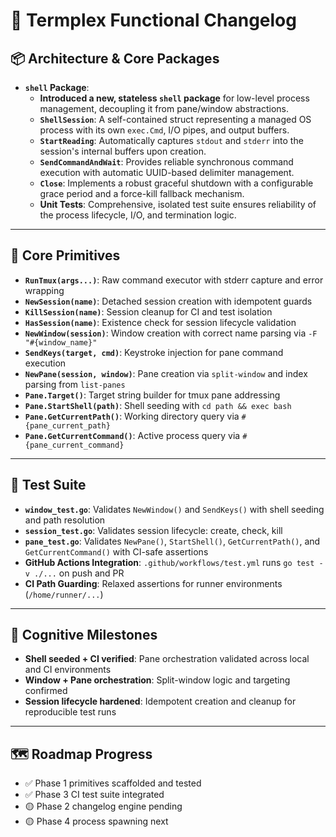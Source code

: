 # 📜 Termplex Functional Changelog

## 📦 Architecture & Core Packages

- **`shell` Package**:
  - **Introduced a new, stateless `shell` package** for low-level process management, decoupling it from pane/window abstractions.
  - **`ShellSession`**: A self-contained struct representing a managed OS process with its own `exec.Cmd`, I/O pipes, and output buffers.
  - **`StartReading`**: Automatically captures `stdout` and `stderr` into the session's internal buffers upon creation.
  - **`SendCommandAndWait`**: Provides reliable synchronous command execution with automatic UUID-based delimiter management.
  - **`Close`**: Implements a robust graceful shutdown with a configurable grace period and a force-kill fallback mechanism.
  - **Unit Tests**: Comprehensive, isolated test suite ensures reliability of the process lifecycle, I/O, and termination logic.

---

## 🧱 Core Primitives

- **`RunTmux(args...)`**: Raw command executor with stderr capture and error wrapping
- **`NewSession(name)`**: Detached session creation with idempotent guards
- **`KillSession(name)`**: Session cleanup for CI and test isolation
- **`HasSession(name)`**: Existence check for session lifecycle validation
- **`NewWindow(session)`**: Window creation with correct name parsing via `-F "#{window_name}"`
- **`SendKeys(target, cmd)`**: Keystroke injection for pane command execution
- **`NewPane(session, window)`**: Pane creation via `split-window` and index parsing from `list-panes`
- **`Pane.Target()`**: Target string builder for tmux pane addressing
- **`Pane.StartShell(path)`**: Shell seeding with `cd path && exec bash`
- **`Pane.GetCurrentPath()`**: Working directory query via `#{pane_current_path}`
- **`Pane.GetCurrentCommand()`**: Active process query via `#{pane_current_command}`

---

## 🧪 Test Suite

- **`window_test.go`**: Validates `NewWindow()` and `SendKeys()` with shell seeding and path resolution
- **`session_test.go`**: Validates session lifecycle: create, check, kill
- **`pane_test.go`**: Validates `NewPane()`, `StartShell()`, `GetCurrentPath()`, and `GetCurrentCommand()` with CI-safe assertions
- **GitHub Actions Integration**: `.github/workflows/test.yml` runs `go test -v ./...` on push and PR
- **CI Path Guarding**: Relaxed assertions for runner environments (`/home/runner/...`)

---

## 🧠 Cognitive Milestones

- **Shell seeded + CI verified**: Pane orchestration validated across local and CI environments
- **Window + Pane orchestration**: Split-window logic and targeting confirmed
- **Session lifecycle hardened**: Idempotent creation and cleanup for reproducible test runs

---

## 🗺️ Roadmap Progress

- ✅ Phase 1 primitives scaffolded and tested
- ✅ Phase 3 CI test suite integrated
- 🟡 Phase 2 changelog engine pending
- 🟡 Phase 4 process spawning next
